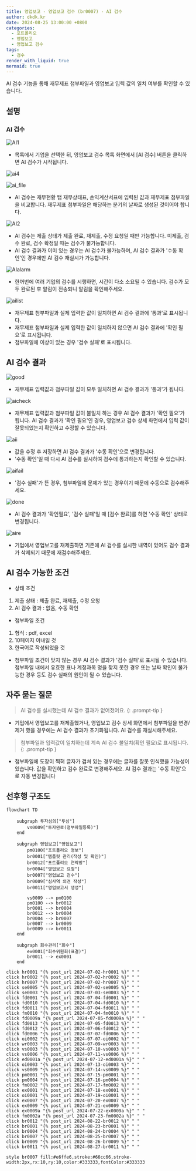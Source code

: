 ```yaml
---
title: 영업보고 - 영업보고 검수 (br0007) - AI 검수
author: dkdk.kr
date: 2024-08-25 13:00:00 +0800
categories:
  - 포트폴리오
  - 영업보고
  - 영업보고 검수
tags:
  - 검수
render_with_liquid: true
mermaid: true
---
```

AI 검수 기능을 통해 재무제표 첨부파일과 영업보고 입력 값의 일치 여부를 확인할 수 있습니다.
## 설명

### AI 검수

![AI1](assets/img/Ai1.png)
- 목록에서 기업을 선택한 뒤, 영업보고 검수 목록 화면에서 [AI 검수] 버튼을 클릭하면 AI 검수가 시작됩니다.

![ai4](assets/img/ai4.png)

![ai_file](assets/img/ai_file.png)
- AI 검수는 재무현황 탭 재무상태표, 손익계산서표에 입력된 값과 재무제표 첨부파일을 비교합니다. 재무제표 첨부파일은 해당하는 분기의 날짜로 생성된 것이어야 합니다.

![AI2](assets/img/AI2.png)
- AI 검수는 제출 상태가 제출 완료, 재제출, 수정 요청일 때만 가능합니다. 미제출, 검수 완료, 검수 확정일 때는 검수가 불가능합니다.
- AI 검수 결과가 이미 있는 경우는 AI 검수가 불가능하며, AI 검수 결과가 '수동 확인'인 경우에만 AI 검수 재실시가 가능합니다. 

![AIalarm](assets/img/AIalarm.png)
- 한꺼번에 여러 기업의 검수를 시행하면, 시간이 다소 소요될 수 있습니다. 검수가 모두 완료된 후 알림이 전송되니 알림을 확인해주세요.

![ailist](assets/img/ailist.png)
- 재무제표 첨부파일과 실제 입력한 값이 일치하면 AI 검수 결과에 '통과'로 표시됩니다.
- 재무제표 첨부파일과 실제 입력한 값이 일치하지 않으면 AI 검수 결과에 '확인 필요'로 표시됩니다.
- 첨부파일에 이상이 있는 경우 '검수 실패'로 표시됩니다.
## AI 검수 결과

![good](assets/img/good.png)
- 재무제표 입력값과 첨부파일 값이 모두 일치하면 AI 검수 결과가 '통과'가 됩니다.

![aicheck](assets/img/aicheck.png)
-  재무제표 입력값과 첨부파일 값이 불일치 하는 경우 AI 검수 결과가 '확인 필요'가 됩니다. AI 검수 결과가 '확인 필요'인 경우, 영업보고 검수 상세 화면에서 입력 값이 잘못되었는지 확인하고 수정할 수 있습니다.

![aii](assets/img/aii.png)
- 값을 수정 후 저장하면 AI 검수 결과가 '수동 확인'으로 변경됩니다.
- '수동 확인'일 때 다시 AI 검수를 실시하여 검수에 통과하는지 확인할 수 있습니다.

![aifail](assets/img/aifail.png)
- '검수 실패'가 뜬 경우, 첨부파일에 문제가 있는 경우이기 때문에 수동으로 검수해주세요.

![done](assets/img/done.png)
- AI 검수 결과가 '확인필요', '검수 실패'일 때 [검수 완료]를 하면 '수동 확인' 상태로 변경됩니다.

![aire](assets/img/aire.png)
- 기업에서 영업보고를 재제출하면 기존에 AI 검수를 실시한 내역이 있어도 검수 결과가 삭제되기 때문에 재검수해주세요.

## AI 검수 가능한 조건

- 상태 조건
1. 제출 상태 : 제출 완료, 재제출, 수정 요청
2. AI 검수 결과 : 없음, 수동 확인

- 첨부파일 조건
1. 형식 : pdf, excel
2. 10페이지 이내일 것
3. 한국어로 작성되었을 것

- 첨부파일 조건이 맞지 않는 경우 AI 검수 결과가 '검수 실패'로 표시될 수 있습니다. 첨부파일 내에서 유효한 표나 계정과목 명을 찾지 못한 경우 또는 날짜 확인이 불가능한 경우 등도 검수 실패의 원인이 될 수 있습니다.

## 자주 묻는 질문

> AI 검수를 실시했는데 AI 검수 결과가 없어졌어요.
{: .prompt-tip }

- 기업에서 영업보고를 재제출했거나, 영업보고 검수 상세 화면에서 첨부파일을 변경/제거 했을 경우에는 AI 검수 결과가 초기화됩니다. AI 검수를 재실시해주세요.

> 첨부파일과 입력값이 일치하는데 계속 AI 검수 불일치(확인 필요)로 표시됩니다.
{: .prompt-tip }

- 첨부파일에 도장이 찍혀 글자가 겹쳐 있는 경우에는 글자를 잘못 인식했을 가능성이 있습니다. 값을 확인하고 검수 완료로 변경해주세요. AI 검수 결과는 '수동 확인'으로 자동 변경됩니다


## 선후행 구조도
```mermaid
flowchart TD

    subgraph 투자심의["투심"]
        vs0009["투자완료(첨부파일등록)"]
    end

    subgraph 영업보고["영업보고"]
        pm0100["포트폴리오 정보"]
        br0001["템플릿 관리(작성 및 확인)"]
        br0012["포트폴리오 연락망"]
        br0004["영업보고 요청"]
        br0007["영업보고 검수"]
        br0009["심사역 의견 작성"]
        br0011["영업보고서 생성"]

        vs0009 --> pm0100
        pm0100 --> br0012
        br0001 --> br0004
        br0012 --> br0004
        br0004 --> br0007
        br0007 --> br0009
        br0009 --> br0011
    end

    subgraph 회수관리["회수"]
        ex0001["회수위원회(표결)"]
        br0011 --> ex0001
    end

click hr0001 "{% post_url 2024-07-02-hr0001 %}" " "
click hr0002 "{% post_url 2024-07-02-hr0002 %}" " "
click hr0007 "{% post_url 2024-07-02-hr0007 %}" " "
click se0005 "{% post_url 2024-07-02-se0005 %}" " "
click se0003 "{% post_url 2024-07-03-se0003 %}" " "
click fd0001 "{% post_url 2024-07-04-fd0001 %}" " "
click fd0010 "{% post_url 2024-07-04-fd0010 %}" " "
click fd0011 "{% post_url 2024-07-04-fd0011 %}" " "
click fm0010 "{% post_url 2024-07-04-fm0010 %}" " "
click fd0009a "{% post_url 2024-07-05-fd0009a %}" " "
click fd0013 "{% post_url 2024-07-05-fd0013 %}" " "
click fd0012 "{% post_url 2024-07-06-fd0012 %}" " "
click fd0006 "{% post_url 2024-07-07-fd0006 %}" " "
click oi0002 "{% post_url 2024-07-07-oi0002 %}" " "
click wr0003 "{% post_url 2024-07-09-wr0003 %}" " "
click vs0003 "{% post_url 2024-07-10-vs0003 %}" " "
click vs0006 "{% post_url 2024-07-11-vs0006 %}" " "
click ed0001a "{% post_url 2024-07-12-ed0001a %}" " "
click oi0003 "{% post_url 2024-07-13-oi0003 %}" " "
click vs0009 "{% post_url 2024-07-14-vs0009 %}" " "
click pm0001 "{% post_url 2024-07-15-pm0001 %}" " "
click pm0004 "{% post_url 2024-07-16-pm0004 %}" " "
click fm0002 "{% post_url 2024-07-17-fm0002 %}" " "
click ex0001 "{% post_url 2024-07-18-ex0001 %}" " "
click oi0001 "{% post_url 2024-07-19-oi0001 %}" " "
click ex0007 "{% post_url 2024-07-20-ex0007 %}" " "
click ex0009 "{% post_url 2024-07-21-ex0009 %}" " "
click ex0009a "{% post_url 2024-07-22-ex0009a %}" " "
click fm0002a "{% post_url 2024-07-23-fm0002a %}" " "
click br0012 "{% post_url 2024-08-22-br0012 %}" " "
click br0001 "{% post_url 2024-08-23-br0001 %}" " "
click br0004 "{% post_url 2024-08-24-br0004 %}" " "
click br0007 "{% post_url 2024-08-25-br0007 %}" " "
click br0009 "{% post_url 2024-08-26-br0009 %}" " "
click br0011 "{% post_url 2024-08-27-br0011 %}" " "

style br0007 fill:#e6ffe6,stroke:#66cc66,stroke-width:2px,rx:10,ry:10,color:#333333,fontColor:#333333


```
